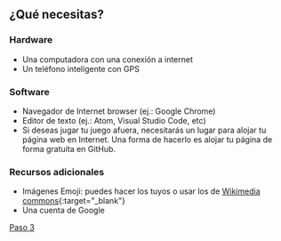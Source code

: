 ## ¿Qué necesitas?

### Hardware

+ Una computadora con una conexión a internet
+ Un teléfono inteligente con GPS

### Software

+ Navegador de Internet browser (ej.: Google Chrome)
+ Editor de texto (ej.: Atom, Visual Studio Code, etc)
+ Si deseas jugar tu juego afuera, necesitarás un lugar para alojar tu página web en Internet. Una forma de hacerlo es alojar tu página de forma gratuita en GitHub.

### Recursos adicionales

+ Imágenes Emoji: puedes hacer los tuyos o usar los de [Wikimedia commons](https://commons.wikimedia.org/wiki/Emoji){:target="_blank"}
+ Una cuenta de Google 

[Paso 3](https://jolosan.github.io/encuentraZombi/es/step_3.html)
